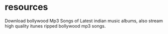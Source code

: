 # resources
Download bollywood Mp3 Songs of Latest indian music albums, also stream high quality itunes ripped bollywood mp3 songs.
